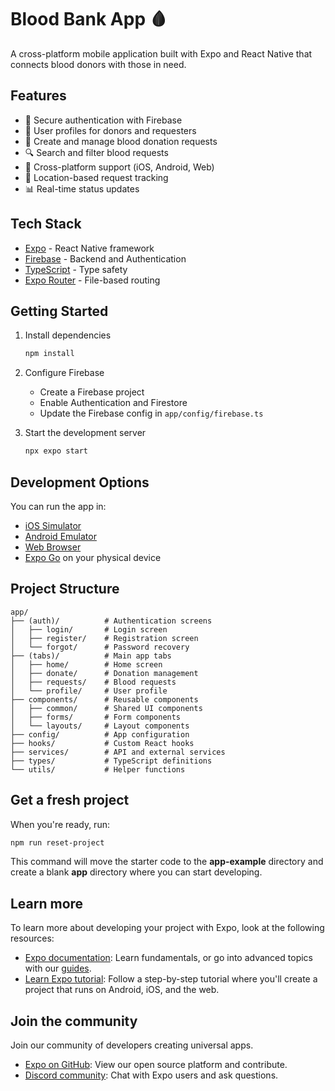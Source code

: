 # Blood Bank App 🩸

A cross-platform mobile application built with Expo and React Native that connects blood donors with those in need.

## Features

- 🔐 Secure authentication with Firebase
- 👤 User profiles for donors and requesters
- 🏥 Create and manage blood donation requests
- 🔍 Search and filter blood requests
- 📱 Cross-platform support (iOS, Android, Web)
- 📍 Location-based request tracking
- 📊 Real-time status updates

## Tech Stack

- [Expo](https://expo.dev) - React Native framework
- [Firebase](https://firebase.google.com) - Backend and Authentication
- [TypeScript](https://www.typescriptlang.org) - Type safety
- [Expo Router](https://docs.expo.dev/router/introduction) - File-based routing

## Getting Started

1. Install dependencies
   ```bash
   npm install
   ```

2. Configure Firebase
   - Create a Firebase project
   - Enable Authentication and Firestore
   - Update the Firebase config in `app/config/firebase.ts`

3. Start the development server
   ```bash
   npx expo start
   ```

## Development Options

You can run the app in:
- [iOS Simulator](https://docs.expo.dev/workflow/ios-simulator)
- [Android Emulator](https://docs.expo.dev/workflow/android-studio-emulator)
- [Web Browser](https://docs.expo.dev/workflow/web)
- [Expo Go](https://expo.dev/client) on your physical device

## Project Structure

```
app/
├── (auth)/          # Authentication screens
│   ├── login/       # Login screen
│   ├── register/    # Registration screen
│   └── forgot/      # Password recovery
├── (tabs)/          # Main app tabs
│   ├── home/        # Home screen
│   ├── donate/      # Donation management
│   ├── requests/    # Blood requests
│   └── profile/     # User profile
├── components/      # Reusable components
│   ├── common/      # Shared UI components
│   ├── forms/       # Form components
│   └── layouts/     # Layout components
├── config/          # App configuration
├── hooks/           # Custom React hooks
├── services/        # API and external services
├── types/           # TypeScript definitions
└── utils/           # Helper functions
```

## Get a fresh project

When you're ready, run:

```bash
npm run reset-project
```

This command will move the starter code to the **app-example** directory and create a blank **app** directory where you can start developing.

## Learn more

To learn more about developing your project with Expo, look at the following resources:

- [Expo documentation](https://docs.expo.dev/): Learn fundamentals, or go into advanced topics with our [guides](https://docs.expo.dev/guides).
- [Learn Expo tutorial](https://docs.expo.dev/tutorial/introduction/): Follow a step-by-step tutorial where you'll create a project that runs on Android, iOS, and the web.

## Join the community

Join our community of developers creating universal apps.

- [Expo on GitHub](https://github.com/expo/expo): View our open source platform and contribute.
- [Discord community](https://chat.expo.dev): Chat with Expo users and ask questions.

